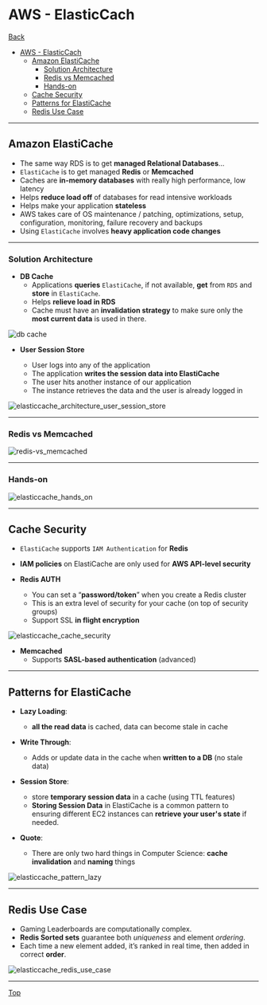 # AWS - ElasticCach

[Back](../index.md)

- [AWS - ElasticCach](#aws---elasticcach)
  - [Amazon ElastiCache](#amazon-elasticache)
    - [Solution Architecture](#solution-architecture)
    - [Redis vs Memcached](#redis-vs-memcached)
    - [Hands-on](#hands-on)
  - [Cache Security](#cache-security)
  - [Patterns for ElastiCache](#patterns-for-elasticache)
  - [Redis Use Case](#redis-use-case)

---

## Amazon ElastiCache

- The same way RDS is to get **managed Relational Databases**…
- `ElastiCache` is to get managed **Redis** or **Memcached**
- Caches are **in-memory databases** with really high performance, low latency
- Helps **reduce load off** of databases for read intensive workloads
- Helps make your application **stateless**
- AWS takes care of OS maintenance / patching, optimizations, setup, configuration, monitoring, failure recovery and backups
- Using `ElastiCache` involves **heavy application code changes**

---

### Solution Architecture

- **DB Cache**
  - Applications **queries** `ElastiCache`, if not available, **get** from `RDS` and **store** in `ElastiCache`.
  - Helps **relieve load in RDS**
  - Cache must have an **invalidation strategy** to make sure only the **most current data** is used in there.

![db cache](./pic/elasticcache_architecture_db_cache.png)

- **User Session Store**

  - User logs into any of the application
  - The application **writes the session data into ElastiCache**
  - The user hits another instance of our application
  - The instance retrieves the data and the user is already logged in

![elasticcache_architecture_user_session_store](./pic/elasticcache_architecture_user_session_store.png)

---

### Redis vs Memcached

![redis-vs_memcached](./pic/elasticcache_redis_memcached.png)

---

### Hands-on

![elasticcache_hands_on](./pic/elasticcache_hands_on.png)

---

## Cache Security

- `ElastiCache` supports `IAM Authentication` for **Redis**
- **IAM policies** on ElastiCache are only used for **AWS API-level security**

- **Redis AUTH**

  - You can set a “**password/token**” when you create a Redis cluster
  - This is an extra level of security for your cache (on top of security groups)
  - Support SSL **in flight encryption**

![elasticcache_cache_security](./pic/elasticcache_cache_security.png)

- **Memcached**
  - Supports **SASL-based authentication** (advanced)

---

## Patterns for ElastiCache

- **Lazy Loading**:

  - **all the read data** is cached, data can become stale in cache

- **Write Through**:
  - Adds or update data in the cache when **written to a DB** (no stale data)
- **Session Store**:
  - store **temporary session data** in a cache (using TTL features)
  - **Storing Session Data** in ElastiCache is a common pattern to ensuring different EC2 instances can **retrieve your user's state** if needed.
- **Quote**:
  - There are only two hard things in Computer Science: **cache invalidation** and **naming** things

![elasticcache_pattern_lazy](./pic/elasticcache_pattern_lazy.png)

---

## Redis Use Case

- Gaming Leaderboards are computationally complex.
- **Redis Sorted sets** guarantee both _uniqueness_ and element _ordering_.
- Each time a new element added, it’s ranked in real time, then added in correct **order**.

![elasticcache_redis_use_case](./pic/elasticcache_redis_use_case.png)

---

[Top](#aws---elasticcach)
